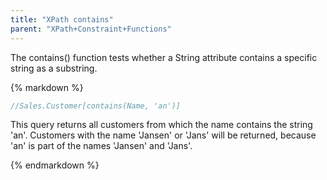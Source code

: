 ```yaml
---
title: "XPath contains"
parent: "XPath+Constraint+Functions"
---
```



The contains() function tests whether a String attribute contains a specific string as a substring.

<div class="alert alert-info">{% markdown %}

```java
//Sales.Customer[contains(Name, 'an')]
```

This query returns all customers from which the name contains the string 'an'. Customers with the name 'Jansen' or 'Jans' will be returned, because 'an' is part of the names 'Jansen' and 'Jans'.

{% endmarkdown %}</div>

